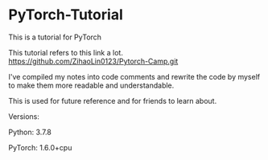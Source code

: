 # PyTorch-Tutorial
This is a tutorial for PyTorch

This tutorial refers to this link a lot.
https://github.com/ZihaoLin0123/Pytorch-Camp.git

I've compiled my notes into code comments and rewrite the code by myself to make them more readable and understandable.

This is used for future reference and for friends to learn about.

Versions:

Python: 3.7.8

PyTorch: 1.6.0+cpu
